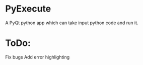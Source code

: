 # PyExecute
A PyQt python app which can take input python code and run it.

# ToDo:
Fix bugs
Add error highlighting
